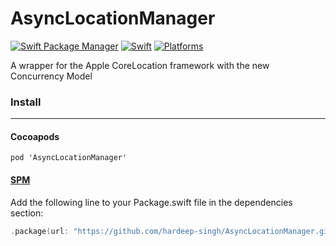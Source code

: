 # AsyncLocationManager

[![Swift Package Manager](https://img.shields.io/badge/Swift_Package_Manager-compatible-orange?style=flat)](https://img.shields.io/badge/Swift_Package_Manager-compatible-orange?style=flat)
[![Swift](https://img.shields.io/badge/Swift-5.5-orange?style=flat)](https://img.shields.io/badge/Swift-5.5-Orange?style=flat)
[![Platforms](https://img.shields.io/badge/platforms-iOS--13%20|%20macOS(beta)%20|%20watchOS--6(beta)%20|%20tvOS(beta)-orange?style=flat)](https://img.shields.io/badge/platforms-iOS--13%20|%20macOS(beta)%20|%20watchOS--6(beta)%20|%20tvOS(beta)-orange?style=flat)

A wrapper for the Apple CoreLocation framework with the new Concurrency Model

### Install
---

#### Cocoapods
```
pod 'AsyncLocationManager'
```

#### [SPM](https://swift.org/package-manager/)

Add the following line to your Package.swift file in the dependencies section:

```swift
.package(url: "https://github.com/hardeep-singh/AsyncLocationManager.git, .upToNextMajor(from: "1.0.1"))
```

